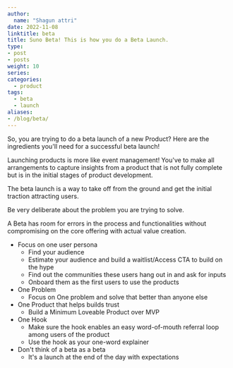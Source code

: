 ```yaml
---
author:
  name: "Shagun attri"
date: 2022-11-08
linktitle: beta
title: Suno Beta! This is how you do a Beta Launch.
type:
- post
- posts
weight: 10
series:
categories:
  - product
tags:
  - beta
  - launch
aliases:
- /blog/beta/
---
```


So, you are trying to do a beta launch of a new Product? Here are the ingredients you'll need for a successful beta launch!

Launching products is more like event management! You've to make all arrangements to capture insights from a product that is not fully complete but is in the initial stages of product development.

The beta launch is a way to take off from the ground and get the initial traction attracting users.

Be very deliberate about the problem you are trying to solve.

A Beta has room for errors in the process and functionalities without compromising on the core offering with actual value creation.

- Focus on one user persona
  - Find your audience 
  - Estimate your audience and build a waitlist/Access CTA to build on the hype
  - Find out the communities these users hang out in and ask for inputs 
  - Onboard them as the first users to use the products 
- One Problem
  - Focus on One problem and solve that better than anyone else 
- One Product that helps builds trust
  - Build a Minimum Loveable Product over MVP
- One Hook
  - Make sure the hook enables an easy word-of-mouth referral loop among users of the product
  - Use the hook as your one-word explainer
- Don't think of a beta as a beta
  - It's a launch at the end of the day with expectations